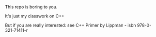 This repo is boring to you.

It's just my classwork on C++

But if you are really interested:  see C++ Primer by Lippman - isbn 978-0-321-71411-r

